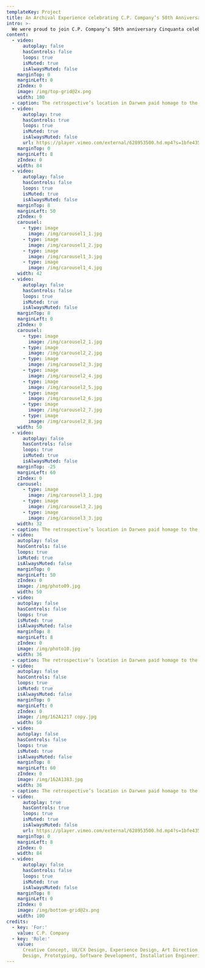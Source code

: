 ```yaml
---
templateKey: Project
title: An Archival Experience celebrating C.P. Company’s 50th Anniversary
intro: >-
  We were proud to join C.P. Company’s 50th anniversary Cinquanta celebrations to help them bring their rich archive to life – in both a physical and digital form. Working with five-decade’s worth of their hybrid urban sportswear, objects, sketches and editorials, we created an interactive spatial archive in a repurposed car park in Darwen, UK, as part of the 2021 British Textile Biennale, as well as a dynamic online archive. A hybrid of physical and digital space, the exhibition offers visitors an embodied experience of the often-hidden brand archive.
content:
  - video:
      autoplay: false
      hasControls: false
      loops: true
      isMuted: true
      isAlwaysMuted: false
    marginTop: 0
    marginLeft: 0
    zIndex: 0
    image: /img/top-grid@2x.png
    width: 100
  - caption: The retrospective’s location in Darwen paid homage to the C.P. Company’s special relationship with the British working class youth in the north of England who have contributed to its legacy. For 10 days, the car park transformed into a behind-the-scenes look at the brand’s vision. Visitors could explore 65 different garments housed in archive racks, each presented with a scannable Garment Card that allowed them to continue their journey online into the digital archive and its wider ecosystem of related content.
  - video:
      autoplay: true
      hasControls: true
      loops: true
      isMuted: true
      isAlwaysMuted: false
      url: https://player.vimeo.com/external/628953500.hd.mp4?s=1bfe435a8e9b72f21238f8da6f1e0de4b05d5093&profile_id=175
    marginTop: 0
    marginLeft: 8
    zIndex: 0
    width: 84
  - video:
      autoplay: false
      hasControls: false
      loops: true
      isMuted: true
      isAlwaysMuted: false
    marginTop: 8
    marginLeft: 50
    zIndex: 0
    carousel:
      - type: image
        image: /img/carousel1_1.jpg
      - type: image
        image: /img/carousel1_2.jpg
      - type: image
        image: /img/carousel1_3.jpg
      - type: image
        image: /img/carousel1_4.jpg
    width: 42
  - video:
      autoplay: false
      hasControls: false
      loops: true
      isMuted: true
      isAlwaysMuted: false
    marginTop: 8
    marginLeft: 0
    zIndex: 0
    carousel:
      - type: image
        image: /img/carousel2_1.jpg
      - type: image
        image: /img/carousel2_2.jpg
      - type: image
        image: /img/carousel2_3.jpg
      - type: image
        image: /img/carousel2_4.jpg
      - type: image
        image: /img/carousel2_5.jpg
      - type: image
        image: /img/carousel2_6.jpg
      - type: image
        image: /img/carousel2_7.jpg
      - type: image
        image: /img/carousel2_8.jpg
    width: 50
  - video:
      autoplay: false
      hasControls: false
      loops: true
      isMuted: true
      isAlwaysMuted: false
    marginTop: -25
    marginLeft: 60
    zIndex: 0
    carousel:
      - type: image
        image: /img/carousel3_1.jpg
      - type: image
        image: /img/carousel3_2.jpg
      - type: image
        image: /img/carousel3_3.jpg
    width: 32
  - caption: The retrospective’s location in Darwen paid homage to the C.P. Company’s special relationship with the British working class youth in the north of England who have contributed to its legacy. For 10 days, the car park transformed into a behind-the-scenes look at the brand’s vision. Visitors could explore 65 different garments housed in archive racks, each presented with a scannable Garment Card that allowed them to continue their journey online into the digital archive and its wider ecosystem of related content.
  - video:
    autoplay: false
    hasControls: false
    loops: true
    isMuted: true
    isAlwaysMuted: false
    marginTop: 0
    marginLeft: 50
    zIndex: 0
    image: /img/photo09.jpg
    width: 50
  - video:
    autoplay: false
    hasControls: false
    loops: true
    isMuted: true
    isAlwaysMuted: false
    marginTop: 8
    marginLeft: 8
    zIndex: 0
    image: /img/photo10.jpg
    width: 36
  - caption: The retrospective’s location in Darwen paid homage to the C.P. Company’s special relationship with the British working class youth in the north of England who have contributed to its legacy. For 10 days, the car park transformed into a behind-the-scenes look at the brand’s vision. Visitors could explore 65 different garments housed in archive racks, each presented with a scannable Garment Card that allowed them to continue their journey online into the digital archive and its wider ecosystem of related content.
  - video:
    autoplay: false
    hasControls: false
    loops: true
    isMuted: true
    isAlwaysMuted: false
    marginTop: 0
    marginLeft: 0
    zIndex: 0
    image: /img/162A1217 copy.jpg
    width: 50
  - video:
    autoplay: false
    hasControls: false
    loops: true
    isMuted: true
    isAlwaysMuted: false
    marginTop: 8
    marginLeft: 60
    zIndex: 0
    image: /img/162A1383.jpg
    width: 36
  - caption: The retrospective’s location in Darwen paid homage to the C.P. Company’s special relationship with the British working class youth in the north of England who have contributed to its legacy. For 10 days, the car park transformed into a behind-the-scenes look at the brand’s vision. Visitors could explore 65 different garments housed in archive racks, each presented with a scannable Garment Card that allowed them to continue their journey online into the digital archive and its wider ecosystem of related content.
  - video:
      autoplay: true
      hasControls: true
      loops: true
      isMuted: true
      isAlwaysMuted: false
      url: https://player.vimeo.com/external/628953500.hd.mp4?s=1bfe435a8e9b72f21238f8da6f1e0de4b05d5093&profile_id=175
    marginTop: 0
    marginLeft: 8
    zIndex: 0
    width: 84
  - video:
      autoplay: false
      hasControls: false
      loops: true
      isMuted: true
      isAlwaysMuted: false
    marginTop: 8
    marginLeft: 0
    zIndex: 0
    image: /img/bottom-grid@2x.png
    width: 100
credits:
  - key: 'For:'
    value: C.P. Company
  - key: 'Role:'
    value:
      Creative Concept, UX/CX Design, Experience Design, Art Direction, Spatial
      Design, Prototyping, Software Development, Installation Engineering, Research
---
```


